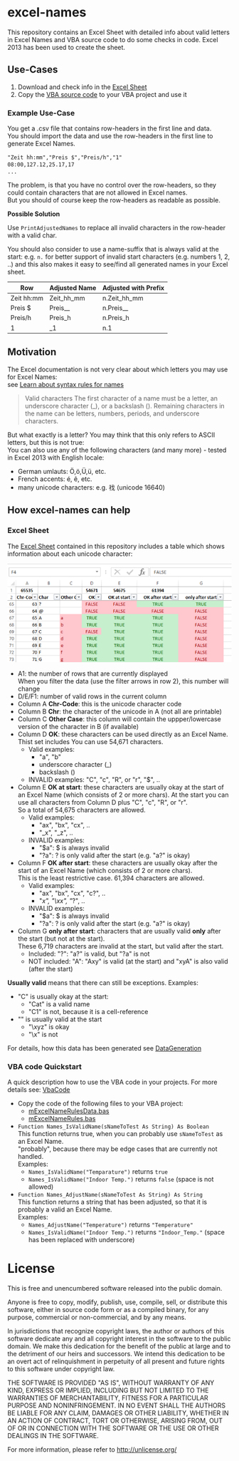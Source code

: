 # excel-names
This repository contains an Excel Sheet with detailed info about valid 
letters in Excel Names and VBA source code to do some checks in code.
Excel 2013 has been used to create the sheet.

## Use-Cases
1. Download and check info in the [Excel Sheet](NameRulesUnicode64k.xlsm)
1. Copy the [VBA source code](VbaCode.md) to your VBA project and use it 

### Example Use-Case
You get a .csv file that contains row-headers in the first line and data.  
You should import the data and use the row-headers in the first line to
generate Excel Names.  

```csv
"Zeit hh:mm","Preis $","Preis/h","1"
08:00,127.12,25.17,17
...
```
The problem, is that you have no control over the row-headers, so they
could contain characters that are not allowed in Excel names.  
But you should of course keep the row-headers as readable as possible.

**Possible Solution**

Use `PrintAdjustedNames` to replace all invalid characters in the row-header with a valid char.

You should also consider to use a name-suffix that is always valid at the start: 
e.g. `n.` for better support of invalid start characters (e.g. numbers 1, 2, ..) 
and this also makes it easy to see/find all generated names in your Excel sheet.

| Row | Adjusted Name | Adjusted with Prefix |
| --- | --- | --- | 
| Zeit hh:mm | Zeit_hh_mm | n.Zeit_hh_mm | 
| Preis $ | Preis__ |n.Preis__  |
| Preis/h | Preis_h | n.Preis_h |
| 1 | \_1 | n.1 |

## Motivation
The Excel documentation is not very clear about which letters you may 
use for Excel Names:  
see [Learn about syntax rules for names](https://goo.gl/k4Ne1E)

>Valid characters The first character of a name must be a letter, 
> an underscore character (_), or a backslash ().
> Remaining characters in the name can be letters, numbers, 
> periods, and underscore characters.

But what exactly is a letter? You may think that this only refers to
 ASCII letters, but this is not true:  
You can also use any of the following characters (and many more) - 
tested in Excel 2013 with English locale:
- German umlauts: Ö,ö,Ü,ü, etc.
- French accents: é, ê, etc.
- many unicode characters: e.g. 䄀 (unicode 16640)

## How excel-names can help
### Excel Sheet
The [Excel Sheet](NameRulesUnicode64k.xlsm) contained in this repository
includes a table which shows information about each unicode character:

![Excel Scrrenshot](images/ExcelNameRules.png)
- A1: the number of rows that are currently displayed  
  When you filter the data (use the filter arrows in row 2), this number will change
- D/E/F1: number of valid rows in the current column
- Column A **Chr-Code**: this is the unicode character code
- Column B **Chr**: the character of the unicode in A (not all are printable)
- Column C **Other Case**: this column will contain the uppper/lowercase version of the character in B (if available)
- Column D **OK**: these characters can be used directly as an Excel Name.  
Thist set includes You can use 54,671 characters.
  - Valid examples: 
    - "a", "b"
    - underscore character (_)
    - backslash (\)
  - INVALID examples: "C", "c", "R", or "r", "$", ..
- Column E **OK at start**: these characters are usually okay at the start of an Excel Name (which consists of 2 or more chars).
  At the start you can use all characters from Column D plus "C", "c", "R", or "r".  
  So a total of 54,675 characters are allowed.
  - Valid examples: 
    - "ax", "bx", "cx", ..
    - "_x", "_z", ..
  - INVALID examples: 
    - "$a": $ is always invalid
    - "?a": ? is only valid after the start (e.g. "a?" is okay)
- Column F **OK after start**: these characters are usually okay after the start of an Excel Name (which consists of 2 or more chars).  
This is the least restrictive case. 61,394 characters are allowed.
  - Valid examples: 
    - "ax", "bx", "cx", "c?", ..
    - "_x", "\xx", "_?", ..
  - INVALID examples: 
    - "$a": $ is always invalid
    - "?a": ? is only valid after the start (e.g. "a?" is okay)  
- Column G **only after start**: characters that are usually valid **only** after the start (but not at the start).  
  These 6,719 characters are invalid at the start, but valid after the start.
  - Included: "?": "a?" is valid, but "?a" is not
  - NOT included: "A": "Axy" is valid (at the start) and "xyA" is also valid (after the start)
 
 **Usually valid** means that there can still be exceptions.
 Examples: 
- "C" is usually okay at the start:
  - "Cat" is a valid name
  - "C1" is not, because it is a cell-reference
- "\" is usually valid at the start
  - "\xyz" is okay
  - "\x" is not

For details, how this data has been generated see [DataGeneration](DataGeneration.md)  

### VBA code Quickstart

A quick description how to use the VBA code in your projects. For more details see: [VbaCode](VbaCode.md)  

- Copy the code of the following files to your VBA project:
  - [mExcelNameRulesData.bas](source/mExcelNameRulesData.bas)
  - [mExcelNameRules.bas](source/mExcelNameRules.bas)
- `Function Names_IsValidName(sNameToTest As String) As Boolean`  
  This function returns true, when you can probably use `sNameToTest` as an Excel Name.  
  "probably", because there may be edge cases that are currently not handled.  
  Examples:
  - `Names_IsValidName("Temparature")` returns `true`
  - `Names_IsValidName("Indoor Temp.")` returns `false` (space is not allowed)
- `Function Names_AdjustName(sNameToTest As String) As String`  
  This function returns a string that has been adjusted, so that it is probably a valid an Excel Name.  
  Examples:
  - `Names_AdjustName("Temperature")` returns `"Temperature"`
  - `Names_IsValidName("Indoor Temp.")` returns `"Indoor_Temp."` (space has been replaced with underscore)

# License
This is free and unencumbered software released into the public domain.

Anyone is free to copy, modify, publish, use, compile, sell, or
distribute this software, either in source code form or as a compiled
binary, for any purpose, commercial or non-commercial, and by any
means.

In jurisdictions that recognize copyright laws, the author or authors
of this software dedicate any and all copyright interest in the
software to the public domain. We make this dedication for the benefit
of the public at large and to the detriment of our heirs and
successors. We intend this dedication to be an overt act of
relinquishment in perpetuity of all present and future rights to this
software under copyright law.

THE SOFTWARE IS PROVIDED "AS IS", WITHOUT WARRANTY OF ANY KIND,
EXPRESS OR IMPLIED, INCLUDING BUT NOT LIMITED TO THE WARRANTIES OF
MERCHANTABILITY, FITNESS FOR A PARTICULAR PURPOSE AND NONINFRINGEMENT.
IN NO EVENT SHALL THE AUTHORS BE LIABLE FOR ANY CLAIM, DAMAGES OR
OTHER LIABILITY, WHETHER IN AN ACTION OF CONTRACT, TORT OR OTHERWISE,
ARISING FROM, OUT OF OR IN CONNECTION WITH THE SOFTWARE OR THE USE OR
OTHER DEALINGS IN THE SOFTWARE.

For more information, please refer to <http://unlicense.org/>
